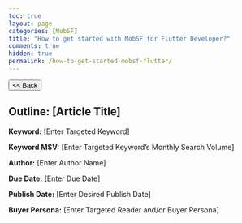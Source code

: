 ```yaml
---
toc: true
layout: page
categories: [MobSF]
title: "How to get started with MobSF for Flutter Developer?"
comments: true
hidden: true
permalink: /how-to-get-started-mobsf-flutter/
---
```


<button class="back-button" onclick="window.history.back()"><< Back</button>

## Outline: [Article Title]

**Keyword:** [Enter Targeted Keyword]

**Keyword MSV:** [Enter Targeted Keyword’s Monthly Search Volume]

**Author:** [Enter Author Name]

**Due Date:** [Enter Due Date]

**Publish Date:** [Enter Desired Publish Date]

**Buyer Persona:** [Enter Targeted Reader and/or Buyer Persona]

<br>
